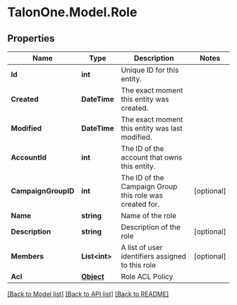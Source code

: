 # TalonOne.Model.Role
## Properties

Name | Type | Description | Notes
------------ | ------------- | ------------- | -------------
**Id** | **int** | Unique ID for this entity. | 
**Created** | **DateTime** | The exact moment this entity was created. | 
**Modified** | **DateTime** | The exact moment this entity was last modified. | 
**AccountId** | **int** | The ID of the account that owns this entity. | 
**CampaignGroupID** | **int** | The ID of the Campaign Group this role was created for. | [optional] 
**Name** | **string** | Name of the role | 
**Description** | **string** | Description of the role | [optional] 
**Members** | **List&lt;int&gt;** | A list of user identifiers assigned to this role | [optional] 
**Acl** | [**Object**](.md) | Role ACL Policy | 

[[Back to Model list]](../README.md#documentation-for-models) [[Back to API list]](../README.md#documentation-for-api-endpoints) [[Back to README]](../README.md)

